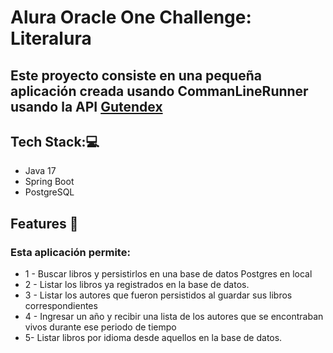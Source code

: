 # Alura Oracle One Challenge: Literalura

## Este proyecto consiste en una pequeña aplicación creada usando CommanLineRunner usando la API [Gutendex](https://gutendex.com/)


## Tech Stack:💻

- Java 17
- Spring Boot
- PostgreSQL

## Features 🚀

### Esta aplicación permite: 
- 1 - Buscar libros y persistirlos en una base de datos Postgres en local
- 2 - Listar los libros ya registrados en la base de datos.
- 3 - Listar los autores que fueron persistidos al guardar sus libros correspondientes
- 4 - Ingresar un año y recibir una lista de los autores que se encontraban vivos durante ese periodo de tiempo
- 5- Listar libros por idioma desde aquellos en la base de datos.